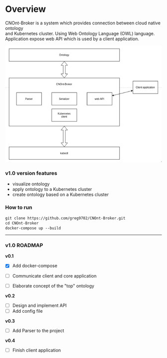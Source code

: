 # __Overview__
CNOnt-Broker is a system which provides connection between cloud native ontology <br>
and Kubernetes cluster. Using Web Ontology Language (OWL) language. <br>
Application expose web API which is used by a client application. <br>

![Image description](docs/assets/system_overview.png)

### __v1.0 version features__
- visualize ontology
- apply ontology to a Kubernetes cluster
- create ontology based on a Kubernetes cluster

### __How to run__
```
git clone https://github.com/greg9702/CNOnt-Broker.git
cd CNOnt-Broker
docker-compose up --build
```

---

### __v1.0 ROADMAP__

__v0.1__
- [x] Add docker-compose
- [ ] Communicate client and core application
- [ ] Elaborate concept of the "top" ontology


__v0.2__
- [ ] Design and implement API
- [ ] Add config file

__v0.3__
- [ ] Add Parser to the project

__v0.4__
- [ ] Finish client application
